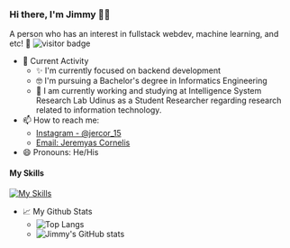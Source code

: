 ### Hi there, I'm Jimmy 👋😉
A person who has an interest in fullstack webdev, machine learning, and etc! 🙌
![visitor badge](https://visitor-badge.glitch.me/badge?page_id=jwenjian.visitor-badge)
- 🎯 Current Activity
  - ✨ I'm currently focused on backend development
  - 🤓 I'm pursuing a Bachelor's degree in Informatics Engineering
  - 📝 I am currently working and studying at Intelligence System Research Lab Udinus as a Student Researcher regarding research related to information technology.
- 📫 How to reach me:
  - [Instagram - @jercor_15](https://instagram.com/jercor_15)
  - [Email: Jeremyas Cornelis](mailto:jeremyasjimi9a@gmail.com)
- 😄 Pronouns: He/His
#### My Skills
[![My Skills](https://skillicons.dev/icons?i=html,css,js,php,py,laravel,bootstrap,figma,github,vscode&theme=light)](https://skillicons.dev)
- 📈 My Github Stats
  - ![Top Langs](https://github-readme-stats.vercel.app/api/top-langs/?username=jeremyascornelis&layout=compact&langs_count=8)
  - ![Jimmy's GitHub stats](https://github-readme-stats.vercel.app/api?username=jeremyascornelis&show_icons=true)
